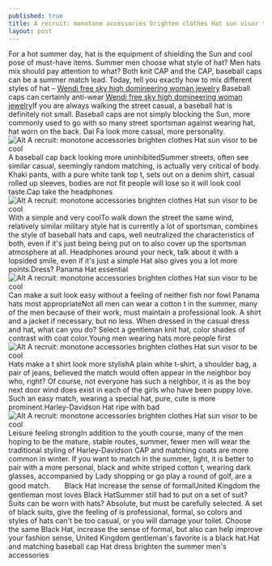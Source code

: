 ```yaml
---
published: true
title: A recruit: monotone accessories brighten clothes Hat sun visor to be cool
layout: post
---
```

For a hot summer day, hat is the equipment of shielding the Sun and cool pose of must-have items. Summer men choose what style of hat? Men hats mix should pay attention to what? Both knit CAP and the CAP, baseball caps can be a summer match lead. Today, tell you exactly how to mix different styles of hat – [Wendi free sky high domineering woman jewelry](http://www.focalstyle.com/2016/06/10/wendi-free-sky-high-domineering-woman-jewelry/) Baseball caps can certainly anti-wear [Wendi free sky high domineering woman jewelry](http://www.focalstyle.com/2016/06/10/wendi-free-sky-high-domineering-woman-jewelry/)If you are always walking the street casual, a baseball hat is definitely not small. Baseball caps are not simply blocking the Sun, more commonly used to go with so many street sportsman against wearing hat, hat worn on the back. Dai Fa look more casual, more personality.![Alt A recruit: monotone accessories brighten clothes Hat sun visor to be cool](https://c2.staticflickr.com/8/7249/27671913350_a96903910b.jpg)A baseball cap back looking more uninhibitedSummer streets, often see similar casual, seemingly random matching, is actually very critical of body. Khaki pants, with a pure white tank top t, sets out on a denim shirt, casual rolled up sleeves, bodies are not fit people will lose so it will look cool taste.Cap take the headphones![Alt A recruit: monotone accessories brighten clothes Hat sun visor to be cool](https://c2.staticflickr.com/8/7363/27337884113_aba49a397f.jpg)With a simple and very coolTo walk down the street the same wind, relatively similar military style hat is currently a lot of sportsman, combines the style of baseball hats and caps, well neutralized the characteristics of both, even if it\'s just being being put on to also cover up the sportsman atmosphere at all. Headphones around your neck, talk about it with a lopsided smile, even if it\'s just a simple Hat also gives you a lot more points.Dress? Panama Hat essential![Alt A recruit: monotone accessories brighten clothes Hat sun visor to be cool](https://c2.staticflickr.com/8/7534/27873937521_5ca259873c.jpg)Can make a suit look easy without a feeling of neither fish nor fowl Panama hats most appropriateNot all men can wear a cotton t in the summer, many of the men because of their work, must maintain a professional look. A shirt and a jacket if necessary, but no less. When dressed in the casual dress and hat, what can you do? Select a gentleman knit hat, color shades of contrast with coat color.Young men wearing hats more people first![Alt A recruit: monotone accessories brighten clothes Hat sun visor to be cool](https://c2.staticflickr.com/8/7479/27950972825_f0c408b1ea.jpg)Hats make a t shirt look more stylishA plain white t-shirt, a shoulder bag, a pair of jeans, believed the match would often appear in the neighbor boy who, right? Of course, not everyone has such a neighbor, it is as the boy next door wind does exist in each of the girls who have been puppy love. Such an easy match, wearing a special hat, pure, cute is more prominent.Harley-Davidson Hat ripe with bad![Alt A recruit: monotone accessories brighten clothes Hat sun visor to be cool](https://c2.staticflickr.com/8/7327/27338793844_e7a0958437.jpg)Leisure feeling strongIn addition to the youth course, many of the men hoping to be the mature, stable routes, summer, fewer men will wear the traditional styling of Harley-Davidson CAP and matching coats are more common in winter. If you want to match in the summer, light, it is better to pair with a more personal, black and white striped cotton t, wearing dark glasses, accompanied by Lady shopping or go play a round of golf, are a good match.　　Black Hat increase the sense of formalUnited Kingdom the gentleman most loves Black HatSummer still had to put on a set of suit? Suits can be worn with hats? Absolute, but must be carefully selected. A set of black suits, give the feeling of is professional, formal, so colors and styles of hats can\'t be too casual, or you will damage your toilet. Choose the same Black Hat, increase the sense of formal, but also can help improve your fashion sense, United Kingdom gentleman\'s favorite is a black hat.Hat and matching baseball cap Hat dress brighten the summer men\'s accessories